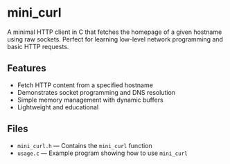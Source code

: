 # mini_curl

A minimal HTTP client in C that fetches the homepage of a given hostname using raw sockets. Perfect for learning low-level network programming and basic HTTP requests.

## Features
- Fetch HTTP content from a specified hostname
- Demonstrates socket programming and DNS resolution
- Simple memory management with dynamic buffers
- Lightweight and educational

## Files
- `mini_curl.h` — Contains the `mini_curl` function
- `usage.c` — Example program showing how to use `mini_curl`
